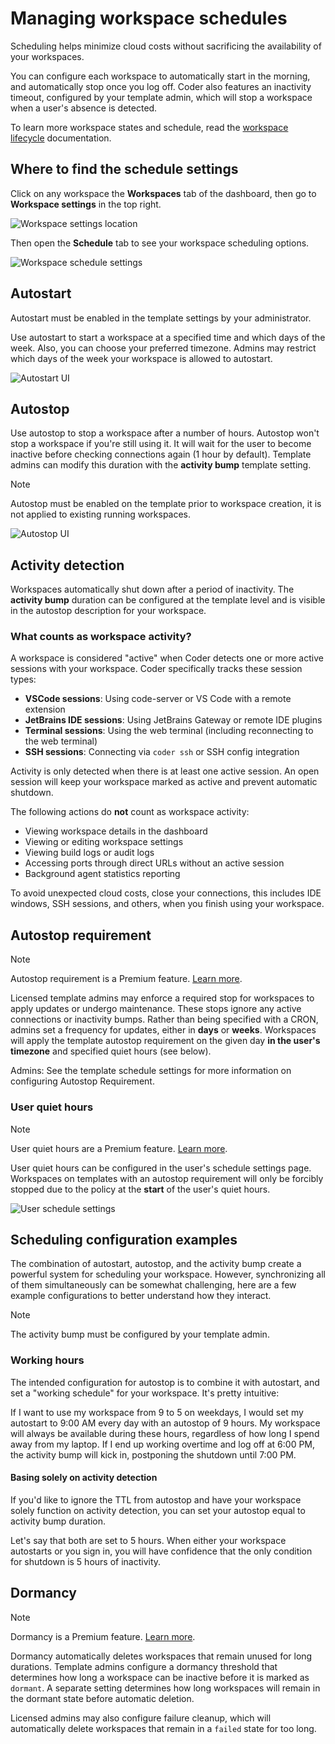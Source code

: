 # Managing workspace schedules

Scheduling helps minimize cloud costs without sacrificing the availability of
your workspaces.

You can configure each workspace to automatically start in the morning, and
automatically stop once you log off. Coder also features an inactivity timeout,
configured by your template admin, which will stop a workspace when a user's
absence is detected.

To learn more workspace states and schedule, read the
[workspace lifecycle](../user-guides/workspace-lifecycle.md) documentation.

## Where to find the schedule settings

Click on any workspace the **Workspaces** tab of the dashboard, then go to
**Workspace settings** in the top right.

![Workspace settings location](../images/user-guides/workspace-settings-location.png)

Then open the **Schedule** tab to see your workspace scheduling options.

![Workspace schedule settings](../images/user-guides/schedule-settings-workspace.png)

## Autostart

Autostart must be enabled in the template settings by your administrator.

Use autostart to start a workspace at a specified time and which days of the
week. Also, you can choose your preferred timezone. Admins may restrict which
days of the week your workspace is allowed to autostart.

![Autostart UI](../images/workspaces/autostart.png)

## Autostop

Use autostop to stop a workspace after a number of hours. Autostop won't stop a
workspace if you're still using it. It will wait for the user to become inactive
before checking connections again (1 hour by default). Template admins can
modify this duration with the **activity bump** template setting.

> [!NOTE]
> Autostop must be enabled on the template prior to workspace creation, it is not applied to existing running workspaces.

![Autostop UI](../images/workspaces/autostop.png)

## Activity detection

Workspaces automatically shut down after a period of inactivity. The **activity bump**
duration can be configured at the template level and is visible in the autostop description
for your workspace.

### What counts as workspace activity?

A workspace is considered "active" when Coder detects one or more active sessions with your workspace. Coder specifically tracks these session types:

- **VSCode sessions**: Using code-server or VS Code with a remote extension
- **JetBrains IDE sessions**: Using JetBrains Gateway or remote IDE plugins
- **Terminal sessions**: Using the web terminal (including reconnecting to the web terminal)
- **SSH sessions**: Connecting via `coder ssh` or SSH config integration

Activity is only detected when there is at least one active session. An open session will keep your workspace marked as active and prevent automatic shutdown.

The following actions do **not** count as workspace activity:

- Viewing workspace details in the dashboard
- Viewing or editing workspace settings
- Viewing build logs or audit logs
- Accessing ports through direct URLs without an active session
- Background agent statistics reporting

To avoid unexpected cloud costs, close your connections, this includes IDE windows, SSH sessions, and others, when you finish using your workspace.

## Autostop requirement

> [!NOTE]
> Autostop requirement is a Premium feature.
> [Learn more](https://coder.com/pricing#compare-plans).

Licensed template admins may enforce a required stop for workspaces to apply
updates or undergo maintenance. These stops ignore any active connections or
inactivity bumps. Rather than being specified with a CRON, admins set a
frequency for updates, either in **days** or **weeks**. Workspaces will apply
the template autostop requirement on the given day **in the user's timezone**
and specified quiet hours (see below).

Admins: See the template schedule settings for more information on configuring
Autostop Requirement.

### User quiet hours

> [!NOTE]
> User quiet hours are a Premium feature.
> [Learn more](https://coder.com/pricing#compare-plans).

User quiet hours can be configured in the user's schedule settings page.
Workspaces on templates with an autostop requirement will only be forcibly
stopped due to the policy at the **start** of the user's quiet hours.

![User schedule settings](../images/admin/templates/schedule/user-quiet-hours.png)

## Scheduling configuration examples

The combination of autostart, autostop, and the activity bump create a
powerful system for scheduling your workspace. However, synchronizing all of
them simultaneously can be somewhat challenging, here are a few example
configurations to better understand how they interact.

> [!NOTE]
> The activity bump must be configured by your template admin.

### Working hours

The intended configuration for autostop is to combine it with autostart, and set
a "working schedule" for your workspace. It's pretty intuitive:

If I want to use my workspace from 9 to 5 on weekdays, I would set my autostart
to 9:00 AM every day with an autostop of 9 hours. My workspace will always be
available during these hours, regardless of how long I spend away from my
laptop. If I end up working overtime and log off at 6:00 PM, the activity bump
will kick in, postponing the shutdown until 7:00 PM.

#### Basing solely on activity detection

If you'd like to ignore the TTL from autostop and have your workspace solely
function on activity detection, you can set your autostop equal to activity
bump duration.

Let's say that both are set to 5 hours. When either your workspace autostarts or
you sign in, you will have confidence that the only condition for shutdown is 5
hours of inactivity.

## Dormancy

> [!NOTE]
> Dormancy is a Premium feature.
> [Learn more](https://coder.com/pricing#compare-plans).

Dormancy automatically deletes workspaces that remain unused for long
durations. Template admins configure a dormancy threshold that determines how long
a workspace can be inactive before it is marked as `dormant`. A separate setting
determines how long workspaces will remain in the dormant state before automatic deletion.

Licensed admins may also configure failure cleanup, which will automatically
delete workspaces that remain in a `failed` state for too long.
